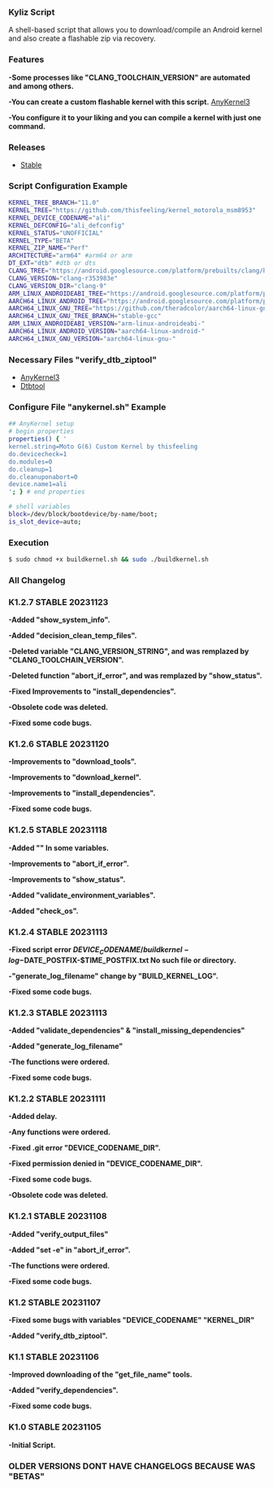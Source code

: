 ### Kyliz Script

A shell-based script that allows you to download/compile an Android kernel and also create a flashable zip via recovery.

### Features

**-Some processes like "CLANG_TOOLCHAIN_VERSION" are automated and among others.**

**-You can create a custom flashable kernel with this script.** [AnyKernel3](https://github.com/ZyCromerZ/AnyKernel3)

**-You configure it to your liking and you can compile a kernel with just one command.**

### Releases

*  [Stable](https://github.com/thisfeeling/kyliz_script/releases)

### Script Configuration Example

```bash
KERNEL_TREE_BRANCH="11.0"
KERNEL_TREE="https://github.com/thisfeeling/kernel_motorola_msm8953"
KERNEL_DEVICE_CODENAME="ali"
KERNEL_DEFCONFIG="ali_defconfig"
KERNEL_STATUS="UNOFFICIAL"
KERNEL_TYPE="BETA"
KERNEL_ZIP_NAME="Perf"
ARCHITECTURE="arm64" #arm64 or arm
DT_EXT="dtb" #dtb or dts
CLANG_TREE="https://android.googlesource.com/platform/prebuilts/clang/host/linux-x86/+archive/f8e856556909898bd35ee8eae829437721b5a3db/clang-r353983e.tar.gz"
CLANG_VERSION="clang-r353983e"
CLANG_VERSION_DIR="clang-9"
ARM_LINUX_ANDROIDEABI_TREE="https://android.googlesource.com/platform/prebuilts/gcc/linux-x86/arm/arm-linux-androideabi-4.9/+archive/refs/heads/pie-release.tar.gz"
AARCH64_LINUX_ANDROID_TREE="https://android.googlesource.com/platform/prebuilts/gcc/linux-x86/aarch64/aarch64-linux-android-4.9/+archive/refs/heads/pie-release.tar.gz"
AARCH64_LINUX_GNU_TREE="https://github.com/theradcolor/aarch64-linux-gnu"
AARCH64_LINUX_GNU_TREE_BRANCH="stable-gcc"
ARM_LINUX_ANDROIDEABI_VERSION="arm-linux-androideabi-"
AARCH64_LINUX_ANDROID_VERSION="aarch64-linux-android-"
AARCH64_LINUX_GNU_VERSION="aarch64-linux-gnu-"
```
### Necessary Files "verify_dtb_ziptool"

*  [AnyKernel3](https://github.com/thisfeeling/kyliz_script/tree/kyliz/AnyKernel3)
*  [Dtbtool](https://github.com/thisfeeling/kyliz_script/tree/kyliz/Dtbtool)

### Configure File "anykernel.sh" Example

```bash
## AnyKernel setup
# begin properties
properties() { '
kernel.string=Moto G(6) Custom Kernel by thisfeeling
do.devicecheck=1
do.modules=0
do.cleanup=1
do.cleanuponabort=0
device.name1=ali
'; } # end properties

# shell variables
block=/dev/block/bootdevice/by-name/boot;
is_slot_device=auto;
```

### Execution
```bash
$ sudo chmod +x buildkernel.sh && sudo ./buildkernel.sh 
```
### All Changelog

### K1.2.7 STABLE 20231123

**-Added "show_system_info".**

**-Added "decision_clean_temp_files".**

**-Deleted variable "CLANG_VERSION_STRING", and was remplazed by "CLANG_TOOLCHAIN_VERSION".**

**-Deleted function "abort_if_error", and was remplazed by "show_status".**

**-Fixed Improvements to "install_dependencies".**

**-Obsolete code was deleted.**

**-Fixed some code bugs.**

### K1.2.6 STABLE 20231120

**-Improvements to "download_tools".**

**-Improvements to "download_kernel".**

**-Improvements to "install_dependencies".**

**-Fixed some code bugs.**

### K1.2.5 STABLE 20231118

**-Added "" In some variables.**

**-Improvements to "abort_if_error".**

**-Improvements to "show_status".**

**-Added "validate_environment_variables".**

**-Added "check_os".**

### K1.2.4 STABLE 20231113

**-Fixed script error $DEVICE_CODENAME/buildkernel-log-$DATE_POSTFIX-$TIME_POSTFIX.txt No such file or directory.**

**-"generate_log_filename" change by "BUILD_KERNEL_LOG".**

**-Fixed some code bugs.**

### K1.2.3 STABLE 20231113

**-Added "validate_dependencies" & "install_missing_dependencies"**

**-Added "generate_log_filename"**

**-The functions were ordered.**

**-Fixed some code bugs.**

### K1.2.2 STABLE 20231111

**-Added delay.**

**-Any functions were ordered.**

**-Fixed .git error "DEVICE_CODENAME_DIR".**

**-Fixed permission denied in "DEVICE_CODENAME_DIR".**

**-Fixed some code bugs.**

**-Obsolete code was deleted.**

### K1.2.1 STABLE 20231108

**-Added "verify_output_files"**

**-Added "set -e" in "abort_if_error".**

**-The functions were ordered.**

**-Fixed some code bugs.**

### K1.2 STABLE 20231107

**-Fixed some bugs with variables "DEVICE_CODENAME" "KERNEL_DIR"**

**-Added "verify_dtb_ziptool".**

### K1.1 STABLE 20231106

**-Improved downloading of the "get_file_name" tools.**

**-Added "verify_dependencies".**

**-Fixed some code bugs.**

### K1.0 STABLE 20231105

**-Initial Script.**

### OLDER VERSIONS DONT HAVE CHANGELOGS BECAUSE WAS "BETAS"
